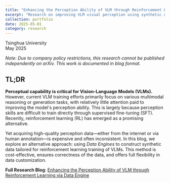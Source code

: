 ```yaml
---
title: "Enhancing the Perception Ability of VLM through Reinforcement Learning via Data Engine"
excerpt: "Research on improving VLM visual perception using synthetic data engines and reinforcement learning. Targeted enhancement of fine-grained visual understanding through cost-effective, automatically verifiable QA tasks."
collection: portfolio
date: 2025-05-01
category: research
---
```

 
Tsinghua University  
May 2025  

*Note: Due to company policy restrictions, this research cannot be published independently on arXiv. This work is documented in blog format.*

## TL;DR

**Perceptual capability is critical for Vision-Language Models (VLMs).** However, current VLM training efforts primarily focus on various multimodal reasoning or generation tasks, with relatively little attention paid to improving the model's perception ability. This is largely because perception skills are difficult to train directly through supervised fine-tuning (SFT). Recently, reinforcement learning (RL) has emerged as a promising alternative.

Yet acquiring high-quality perception data—either from the internet or via human annotation—is expensive and often inconsistent. In this blog, we explore an alternative approach: using *Data Engines* to construct synthetic data tailored for reinforcement learning training of VLMs. This method is cost-effective, ensures correctness of the data, and offers full flexibility in data customization.

**Full Research Blog**: [Enhancing the Perception Ability of VLM through Reinforcement Learning via Data Engine](https://www.notion.so/Enhancing-the-Perception-Ability-of-VLM-through-Reinforcement-Learning-via-Data-Engine-1aca1e0d824c80898693ed5fec3348ac)